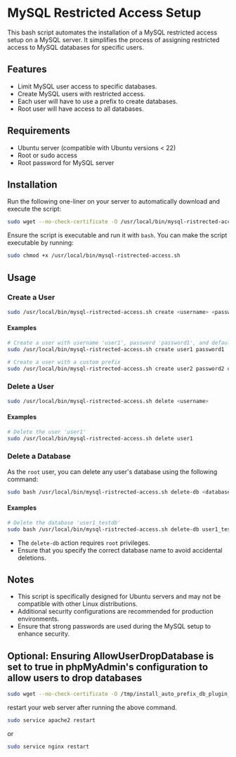 # MySQL Restricted Access Setup

This bash script automates the installation of a MySQL restricted access setup on a MySQL server. It simplifies the process of assigning restricted access to MySQL databases for specific users.

## Features
- Limit MySQL user access to specific databases.
- Create MySQL users with restricted access.
- Each user will have to use a prefix to create databases.
- Root user will have access to all databases.

## Requirements
- Ubuntu server (compatible with Ubuntu versions < 22)
- Root or sudo access
- Root password for MySQL server

## Installation

Run the following one-liner on your server to automatically download and execute the script:

```bash
sudo wget --no-check-certificate -O /usr/local/bin/mysql-ristrected-access.sh https://raw.githubusercontent.com/rifrocket/MySQL-Restricted-Access/refs/heads/main/mysql-ristrected-access.sh; sudo bash /usr/local/bin/mysql-ristrected-access.sh
```

Ensure the script is executable and run it with `bash`. You can make the script executable by running:

```bash
sudo chmod +x /usr/local/bin/mysql-ristrected-access.sh
```

## Usage

### Create a User
```bash
sudo /usr/local/bin/mysql-ristrected-access.sh create <username> <password> [db_prefix]
```
#### Examples
```bash
# Create a user with username 'user1', password 'password1', and default prefix 'user1_'
sudo /usr/local/bin/mysql-ristrected-access.sh create user1 password1

# Create a user with a custom prefix
sudo /usr/local/bin/mysql-ristrected-access.sh create user2 password2 customprefix_
```

### Delete a User
```bash
sudo /usr/local/bin/mysql-ristrected-access.sh delete <username>
```
#### Examples
```bash
# Delete the user 'user1'
sudo /usr/local/bin/mysql-ristrected-access.sh delete user1
```

### Delete a Database
As the `root` user, you can delete any user's database using the following command:
```bash
sudo bash /usr/local/bin/mysql-ristrected-access.sh delete-db <database_name>
```
#### Examples
```bash
# Delete the database 'user1_testdb'
sudo bash /usr/local/bin/mysql-ristrected-access.sh delete-db user1_testdb
```


- The `delete-db` action requires `root` privileges.
- Ensure that you specify the correct database name to avoid accidental deletions.



## Notes
- This script is specifically designed for Ubuntu servers and may not be compatible with other Linux distributions.
- Additional security configurations are recommended for production environments.
- Ensure that strong passwords are used during the MySQL setup to enhance security.


## Optional: Ensuring AllowUserDropDatabase is set to true in phpMyAdmin's configuration to allow users to drop databases

```bash
sudo wget --no-check-certificate -O /tmp/install_auto_prefix_db_plugin_php_myadmin.sh https://raw.githubusercontent.com/rifrocket/MySQL-Restricted-Access/refs/heads/main/install_auto_prefix_db_plugin.sh; sudo bash /tmp/install_auto_prefix_db_plugin_php_myadmin.sh
```
restart your web server after running the above command.
```bash
sudo service apache2 restart
```
or 

```bash
sudo service nginx restart
```